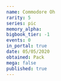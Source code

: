 ```yaml
---
name: Commodore Oh
rarity: 5
series: pic
memory_alpha:
bigbook_tier: -1
events: 0
in_portal: true
date: 05/05/2020
obtained: Pack
mega: false
published: true
---
```



